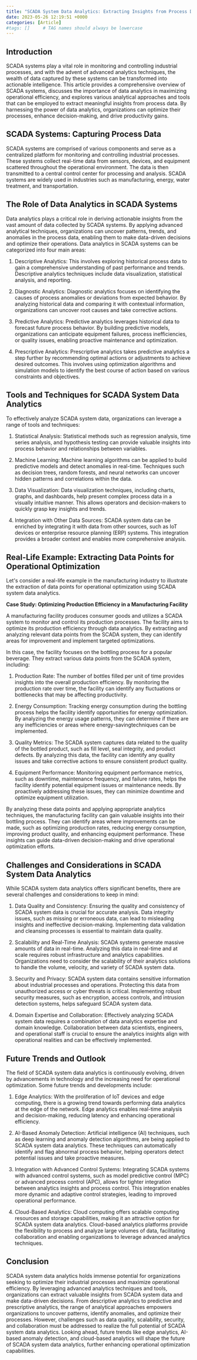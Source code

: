 ```yaml
---
title: "SCADA System Data Analytics: Extracting Insights from Process Data"
date: 2023-05-26 12:19:51 +0000
categories: [Article]
#tags: []     # TAG names should always be lowercase
---
```



## Introduction

SCADA systems play a vital role in monitoring and controlling industrial processes, and with the advent of advanced analytics techniques, the wealth of data captured by these systems can be transformed into actionable intelligence. This article provides a comprehensive overview of SCADA systems, discusses the importance of data analytics in maximizing operational efficiency, and explores various analytical approaches and tools that can be employed to extract meaningful insights from process data. By harnessing the power of data analytics, organizations can optimize their processes, enhance decision-making, and drive productivity gains.

## SCADA Systems: Capturing Process Data

SCADA systems are comprised of various components and serve as a centralized platform for monitoring and controlling industrial processes. These systems collect real-time data from sensors, devices, and equipment scattered throughout the operational environment. The data is then transmitted to a central control center for processing and analysis. SCADA systems are widely used in industries such as manufacturing, energy, water treatment, and transportation.

## The Role of Data Analytics in SCADA Systems

Data analytics plays a critical role in deriving actionable insights from the vast amount of data collected by SCADA systems. By applying advanced analytical techniques, organizations can uncover patterns, trends, and anomalies in the process data, enabling them to make data-driven decisions and optimize their operations. Data analytics in SCADA systems can be categorized into four main areas:

1. Descriptive Analytics: This involves exploring historical process data to gain a comprehensive understanding of past performance and trends. Descriptive analytics techniques include data visualization, statistical analysis, and reporting.

1. Diagnostic Analytics: Diagnostic analytics focuses on identifying the causes of process anomalies or deviations from expected behavior. By analyzing historical data and comparing it with contextual information, organizations can uncover root causes and take corrective actions.

1. Predictive Analytics: Predictive analytics leverages historical data to forecast future process behavior. By building predictive models, organizations can anticipate equipment failures, process inefficiencies, or quality issues, enabling proactive maintenance and optimization.

1. Prescriptive Analytics: Prescriptive analytics takes predictive analytics a step further by recommending optimal actions or adjustments to achieve desired outcomes. This involves using optimization algorithms and simulation models to identify the best course of action based on various constraints and objectives.

## Tools and Techniques for SCADA System Data Analytics

To effectively analyze SCADA system data, organizations can leverage a range of tools and techniques:

1. Statistical Analysis: Statistical methods such as regression analysis, time series analysis, and hypothesis testing can provide valuable insights into process behavior and relationships between variables.

1. Machine Learning: Machine learning algorithms can be applied to build predictive models and detect anomalies in real-time. Techniques such as decision trees, random forests, and neural networks can uncover hidden patterns and correlations within the data.

1. Data Visualization: Data visualization techniques, including charts, graphs, and dashboards, help present complex process data in a visually intuitive manner. This allows operators and decision-makers to quickly grasp key insights and trends.

1. Integration with Other Data Sources: SCADA system data can be enriched by integrating it with data from other sources, such as IoT devices or enterprise resource planning (ERP) systems. This integration provides a broader context and enables more comprehensive analysis.

## Real-Life Example: Extracting Data Points for Operational Optimization

Let's consider a real-life example in the manufacturing industry to illustrate the extraction of data points for operational optimization using SCADA system data analytics.

**Case Study: Optimizing Production Efficiency in a Manufacturing Facility**

A manufacturing facility produces consumer goods and utilizes a SCADA system to monitor and control its production processes. The facility aims to optimize its production efficiency through data analytics. By extracting and analyzing relevant data points from the SCADA system, they can identify areas for improvement and implement targeted optimizations.

In this case, the facility focuses on the bottling process for a popular beverage. They extract various data points from the SCADA system, including:

1. Production Rate: The number of bottles filled per unit of time provides insights into the overall production efficiency. By monitoring the production rate over time, the facility can identify any fluctuations or bottlenecks that may be affecting productivity.

1. Energy Consumption: Tracking energy consumption during the bottling process helps the facility identify opportunities for energy optimization. By analyzing the energy usage patterns, they can determine if there are any inefficiencies or areas where energy-savingtechniques can be implemented.

1. Quality Metrics: The SCADA system captures data related to the quality of the bottled product, such as fill level, seal integrity, and product defects. By analyzing this data, the facility can identify any quality issues and take corrective actions to ensure consistent product quality.

1. Equipment Performance: Monitoring equipment performance metrics, such as downtime, maintenance frequency, and failure rates, helps the facility identify potential equipment issues or maintenance needs. By proactively addressing these issues, they can minimize downtime and optimize equipment utilization.

By analyzing these data points and applying appropriate analytics techniques, the manufacturing facility can gain valuable insights into their bottling process. They can identify areas where improvements can be made, such as optimizing production rates, reducing energy consumption, improving product quality, and enhancing equipment performance. These insights can guide data-driven decision-making and drive operational optimization efforts.

## Challenges and Considerations in SCADA System Data Analytics

While SCADA system data analytics offers significant benefits, there are several challenges and considerations to keep in mind:

1. Data Quality and Consistency: Ensuring the quality and consistency of SCADA system data is crucial for accurate analysis. Data integrity issues, such as missing or erroneous data, can lead to misleading insights and ineffective decision-making. Implementing data validation and cleansing processes is essential to maintain data quality.

1. Scalability and Real-Time Analysis: SCADA systems generate massive amounts of data in real-time. Analyzing this data in real-time and at scale requires robust infrastructure and analytics capabilities. Organizations need to consider the scalability of their analytics solutions to handle the volume, velocity, and variety of SCADA system data.

1. Security and Privacy: SCADA system data contains sensitive information about industrial processes and operations. Protecting this data from unauthorized access or cyber threats is critical. Implementing robust security measures, such as encryption, access controls, and intrusion detection systems, helps safeguard SCADA system data.

1. Domain Expertise and Collaboration: Effectively analyzing SCADA system data requires a combination of data analytics expertise and domain knowledge. Collaboration between data scientists, engineers, and operational staff is crucial to ensure the analytics insights align with operational realities and can be effectively implemented.

## Future Trends and Outlook

The field of SCADA system data analytics is continuously evolving, driven by advancements in technology and the increasing need for operational optimization. Some future trends and developments include:

1. Edge Analytics: With the proliferation of IoT devices and edge computing, there is a growing trend towards performing data analytics at the edge of the network. Edge analytics enables real-time analysis and decision-making, reducing latency and enhancing operational efficiency.

1. AI-Based Anomaly Detection: Artificial intelligence (AI) techniques, such as deep learning and anomaly detection algorithms, are being applied to SCADA system data analytics. These techniques can automatically identify and flag abnormal process behavior, helping operators detect potential issues and take proactive measures.

1. Integration with Advanced Control Systems: Integrating SCADA systems with advanced control systems, such as model predictive control (MPC) or advanced process control (APC), allows for tighter integration between analytics insights and process control. This integration enables more dynamic and adaptive control strategies, leading to improved operational performance.

1. Cloud-Based Analytics: Cloud computing offers scalable computing resources and storage capabilities, making it an attractive option for SCADA system data analytics. Cloud-based analytics platforms provide the flexibility to process and analyze large volumes of data, facilitating collaboration and enabling organizations to leverage advanced analytics techniques.

## Conclusion

SCADA system data analytics holds immense potential for organizations seeking to optimize their industrial processes and maximize operational efficiency. By leveraging advanced analytics techniques and tools, organizations can extract valuable insights from SCADA system data and make data-driven decisions. From descriptive analytics to predictive and prescriptive analytics, the range of analytical approaches empowers organizations to uncover patterns, identify anomalies, and optimize their processes. However, challenges such as data quality, scalability, security, and collaboration must be addressed to realize the full potential of SCADA system data analytics. Looking ahead, future trends like edge analytics, AI-based anomaly detection, and cloud-based analytics will shape the future of SCADA system data analytics, further enhancing operational optimization capabilities.